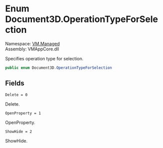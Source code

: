 # Enum Document3D.OperationTypeForSelection

Namespace: [VM.Managed](VM.Managed.md)  
Assembly: VMAppCore.dll  

Specifies operation type for selection.

```csharp
public enum Document3D.OperationTypeForSelection
```

## Fields

`Delete = 0` 

Delete.



`OpenProperty = 1` 

OpenProperty.



`ShowHide = 2` 

ShowHide.




